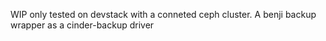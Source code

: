WIP only tested on devstack with a conneted ceph cluster.
A benji backup wrapper as a cinder-backup driver
